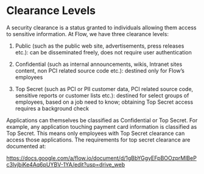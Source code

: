 # Clearance Levels

A security clearance is a status granted to individuals allowing them access to sensitive information. At Flow, we have three clearance levels:

  1. Public (such as the public web site, advertisements, press releases etc.): can be disseminated freely, does not require user authentication

  2. Confidential (such as internal announcements, wikis, Intranet sites content, non PCI related source code etc.): destined only for Flow’s employees

  3. Top Secret (such as PCI or PII customer data, PCI related source code, sensitive reports or customer lists etc.): destined for select groups of employees, based on a job need to know; obtaining Top Secret access requires a background check

Applications can themselves be classified as Confidential or Top Secret. For example, any application touching payment card information is classified as Top Secret. This means only employees with Top Secret clearance can access those applications. The requirements for top secret clearance are documented at:

https://docs.google.com/a/flow.io/document/d/1gBbYGgyEFpBOOzprMlBePc3lvjbiKe4Aq6pUYBV-1YA/edit?usp=drive_web
